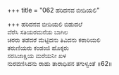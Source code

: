 +++
title = "062 ಹರಿದನವ ಬೀದಿಯಲಿ"

+++
ಹರಿದನವ ಬೀದಿಯಲಿ ಬಿಡುದಲೆ   
ವೆರೆಸಿ ಸತಿಯರಮನೆಯ ಬಾಗಿಲ  
ಚರರು ತಡೆದರೆ ಮೆಟ್ಟಿದನು ತಿವಿದನು ಕಠಾರಿಯಲಿ  
ತರುಣಿಯರು ಕಂಡಂಜಿ ಹೊಕ್ಕರು  
ಸರಸಿಜಾಕ್ಷಿಯ ಮರೆಯನೀ ಖಳ  
ನುರವಣಿಸಿದನು ರಾಹು ತಾರಾಧಿಪನ ತಗುಳ್ವಂತೆ    ॥62॥